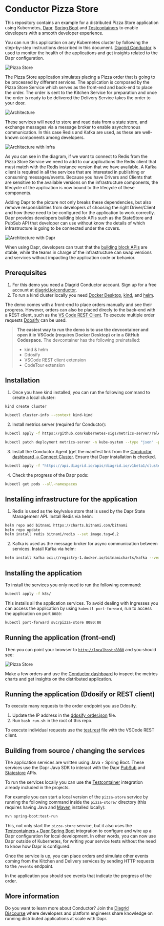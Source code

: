 # Conductor Pizza Store

This repository contains an example for a distributed Pizza Store application using Kubernetes, [Dapr](https://dapr.io), [Spring Boot](https://spring.io/projects/spring-boot) and [Testcontainers](https://testcontainers.com) to enable developers with a smooth developer experience.

You can run this application on any Kubernetes cluster by following the step-by-step instructions described in this document. [Diagrid Conductor](https://www.diagrid.io/conductor) is used to monitor the health of the applications and get insights related to the Dapr configuration.

![Pizza Store](imgs/pizza-store.png)

The Pizza Store application simulates placing a Pizza order that is going to be processed by different services. The application is composed by the Pizza Store Service which serves as the front-end and back-end to place the order. The order is sent to the Kitchen Service for preparation and once the order is ready to be delivered the Delivery Service takes the order to your door.

![Architecture](imgs/distr-pizza-store-architecture-v1.png)

These services will need to store and read data from a state store, and exchange messages via a message broker to enable asynchronous communication. In this case Redis and Kafka are used, as these are well-known components among developers.

![Architecture with Infra](imgs/distr-pizza-store-architecture-clients-v1.png)

As you can see in the diagram, if we want to connect to Redis from the Pizza Store Service we need to add to our applications the Redis client that must match with the Redis instance version that we have available. A Kafka client is required in all the services that are interested in publishing or consuming messages/events. Because you have Drivers and Clients that are sensitive to the available versions on the infrastructure components, the lifecycle of the application is now bound to the lifecycle of these components.

Adding Dapr to the picture not only breaks these dependencies, but also remove responsibilities from developers of choosing the right Driver/Client and how these need to be configured for the application to work correctly. Dapr provides developers building block APIs such as the StateStore and PubSub API that developer can use without know the details of which infrastructure is going to be connected under the covers.

![Architecture with Dapr](imgs/distr-pizza-store-architecture-dapr-v1.png)

When using Dapr, developers can trust that the [building block APIs](https://docs.dapr.io/concepts/building-blocks-concept/) are stable, while the teams in charge of the infrastructure can swap versions and services without impacting the application code or behavior. 

## Prerequisites

1. For this demo you need a Diagrid Conductor account. Sign up for a free account at [diagrid.io/conductor](https://www.diagrid.io/conductor).
2. To run a kind cluster locally you need [Docker Desktop](https://www.docker.com/products/docker-desktop/), [kind](https://kind.sigs.k8s.io/), and [helm](https://helm.sh/docs/intro/install/).

The demo comes with a front-end to place orders manually and see their progress. However, orders can also be placed direcly to the back-end with a REST client, such as the [VS Code REST Client](https://marketplace.visualstudio.com/items?itemName=humao.rest-client). To execute multiple order requests [Ddosify](https://github.com/ddosify/ddosify) can be used.

> **The easiest way to run the demo is to use the devcontainer and open it in VSCode (requires Docker Desktop) or in a GitHub Codespace.** The devcontainer has the following preinstalled:
>  - kind & helm
>  - Ddosify
>  - VSCode REST client extension
>  - CodeTour extension

## Installation

1. Once you have kind installed, you can run the following command to create a local cluster:

```bash
kind create cluster

kubectl cluster-info --context kind-kind
```

2. Install metrics server (required for Conductor):

```bash
kubectl apply -f https://github.com/kubernetes-sigs/metrics-server/releases/latest/download/components.yaml

kubectl patch deployment metrics-server -n kube-system --type "json" -p '[{"op": "add", "path": "/spec/template/spec/containers/0/args/-", "value": "--kubelet-insecure-tls"}]'
```

3. Install the Conductor Agent (get the manifest link from the [Conductor dashboard -> Connect Cluster](https://conductor.diagrid.io/clusters/create). Ensure that Dapr installation is checked.

```bash
kubectl apply -f "https://api.diagrid.io/apis/diagrid.io/v1beta1/clusters\<CLUSTER-ID\>manifests?token=\<TOKEN\>"
```

4. Check the progress of the Dapr pods:

```bash
kubectl get pods --all-namespaces
```

## Installing infrastructure for the application

1. Redis is used as the key/value store that is used by the Dapr State Managemenr API. Install Redis via helm:

```bash
helm repo add bitnami https://charts.bitnami.com/bitnami
helm repo update
helm install redis bitnami/redis --set image.tag=6.2 
```

2. Kafka is used as the message broker for async communication between services. Install Kafka via helm:

```bash
helm install kafka oci://registry-1.docker.io/bitnamicharts/kafka --version 22.1.5 --set "provisioning.topics[0].name=events-topic" --set "provisioning.topics[0].partitions=1" --set "persistence.size=250Mi"
```

## Installing the application

To install the services you only need to run the following command:

```bash
kubectl apply -f k8s/
```

This installs all the application services. To avoid dealing with Ingresses you can access the application by using `kubectl port-forward`, run to access the application on port `8080`:

```bash
kubectl port-forward svc/pizza-store 8080:80
```

## Running the application (front-end)

Then you can point your browser to [`http://localhost:8080`](http://localhost:8080) and you should see:

![Pizza Store](imgs/pizza-store.png)

Make a few orders and use the [Conductor dashboard](https://conductor.diagrid.io/) to inspect the metrics charts and get insights on the distributed application.

## Running the application (Ddosify or REST client)

To execute many requests to the order endpoint you use Ddosify.

1. Update the IP address in the [ddosify_order.json](./pizza-store/ddosify_order.json) file.
2. Run `bash run.sh` in the root of this repo.

To execute individual requests use the [test.rest](./test.rest) file with the VSCode REST client.

## Building from source / changing the services

The application services are written using Java + Spring Boot. These services use the Dapr Java SDK to interact with the Dapr [PubSub](https://docs.dapr.io/getting-started/quickstarts/pubsub-quickstart/) and [Statestore](https://docs.dapr.io/getting-started/quickstarts/statemanagement-quickstart/) APIs.

To run the services locally you can use the [Testcontainer](https://testcontainaers.com) integration already included in the projects.

For example you can start a local version of the `pizza-store` service by running the following command inside the `pizza-store/` directory (this requires having Java and [Maven](https://maven.apache.org/) installed locally):

```bash
mvn spring-boot:test-run
```

This, not only start the `pizza-store` service, but it also uses the [Testcontainers + Dapr Spring Boot](https://central.sonatype.com/artifact/io.diagrid.dapr/dapr-spring-boot-starter) integration to configure and wire up a Dapr configuration for local development. In other words, you can now use Dapr outside of Kubernetes, for writing your service tests without the need to know how Dapr is configured.

Once the service is up, you can place orders and simulate other events coming from the Kitchen and Delivery services by sending HTTP requests to the `/events` endpoint.

In the application you should see events that indicate the progress of the order.

## More information

Do you want to learn more about Conductor? Join the [Diagrid Discourse](https://community.diagrid.io/invites/TJkNYwdh1y) where developers and platform engineers share knowledge on running distributed applications at scale with Dapr.
